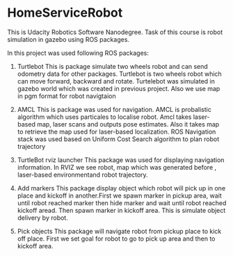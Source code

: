 # HomeServiceRobot

This  is Udacity Robotics Software Nanodegree.
Task of this course is robot simulation in gazebo using ROS packages.

In this project was used following ROS packages:

1. Turtlebot 
This is package simulate two wheels robot and can send odometry data for other packages. Turtlebot is two wheels robot which can move forward, backward and rotate. Turtelebot was simulated in gazebo world which was created in previous project. Also we use map in pgm format for robot navigtaion
 

2. AMCL
This is package was used for navigation. AMCL is probalistic algorithm which uses particales to localise robot. Amcl takes laser-based map, laser scans and outputs pose estimates. Also it takes map to retrieve the map used for laser-based localization. ROS Navigation stack was used based on Uniform Cost Search algorithm to plan robot trajectory

3. TurtleBot rviz launcher
This package was used for displaying navigation information. In RVIZ we see robot, map which was generated before , laser-based environmentand robot trajectory.

4. Add markers
This package display object which robot will pick up in one place and kickoff in another.First we spawn marker in pickup area, wait until robot reached marker then hide marker and wait until robot reached kickoff aread. Then spawn marker in kickoff area. This is simulate object delivery by robot.

5. Pick objects
This package will navigate robot from pickup place to kick off place.
First we set goal for robot to go to pick up area and then to kickoff area.